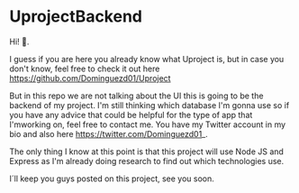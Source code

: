 # UprojectBackend
Hi! 👋.

I guess if you are here you  already know what Uproject is, but in case you don't know, feel free to check it out here https://github.com/Dominguezd01/Uproject

But in this repo we are not talking about the UI this is going to be the backend of my project. I'm still thinking which database I'm gonna use so if you have any advice that could be helpful for the type of app that I'mworking on, feel free to contact me. You have my Twitter account in my bio and also here https://twitter.com/Dominguezd01_.

The only thing I know at this point is that this project will use Node JS and Express as I'm already doing research to find out which technologies use.

I´ll keep you guys posted on this project, see you soon.
